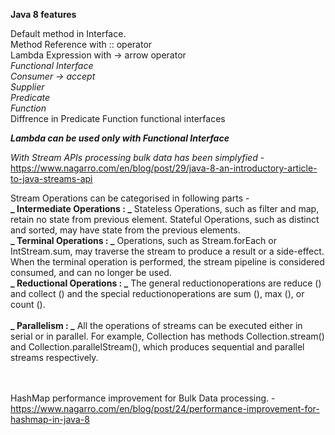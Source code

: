 **Java 8 features**

  Default method in Interface. <br>
  Method Reference with :: operator   <br>
  Lambda Expression with -> arrow operator   <br>
  _Functional Interface    <br>
      Consumer -> accept    <br>
      Supplier    <br>
      Predicate   <br>
      Function_    <br>
  Diffrence in Predicate Function functional interfaces   <br>
  
  **_Lambda can be used only with Functional Interface_**
  
  
  
  _With Stream APIs processing bulk data has been simplyfied_ - https://www.nagarro.com/en/blog/post/29/java-8-an-introductory-article-to-java-streams-api <br>

  Stream Operations can be categorised in following parts - 
  <br>
  **_ Intermediate Operations : _** Stateless Operations, such as filter and map, retain no state from previous element.  Stateful Operations, such as distinct and sorted, may have state from the previous elements. 
  <br>
  **_ Terminal Operations : _**  Operations, such as Stream.forEach or IntStream.sum, may traverse the stream to produce a result or a side-effect. When the terminal operation is performed, the stream pipeline is considered consumed, and can no longer be used. 
  <br>
  **_ Reductional Operations : _**  The general reductionoperations are reduce () and collect () and the special reductionoperations are sum (), max (), or count ().  
  <br>
  **_ Parallelism : _** All the operations of streams can be executed either in serial or in parallel. For example, Collection has methods Collection.stream() and Collection.parallelStream(), which produces sequential and parallel streams respectively.

<br> <br>
HashMap performance improvement for Bulk Data processing. - https://www.nagarro.com/en/blog/post/24/performance-improvement-for-hashmap-in-java-8
    
